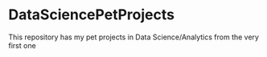 # DataSciencePetProjects
This repository has my pet projects in Data Science/Analytics from the very first one
